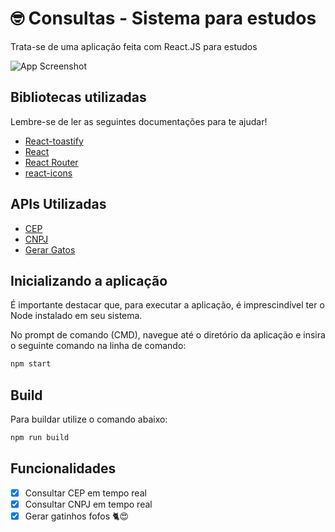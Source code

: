 
# 🤓 Consultas - Sistema para estudos

Trata-se de uma aplicação feita com React.JS para estudos

![App Screenshot](https://media.discordapp.net/attachments/1172314986912165980/1194641183964659752/image.png)

## Bibliotecas utilizadas

Lembre-se de ler as seguintes documentações para te ajudar!

- [React-toastify](https://discord.js.org)
- [React](https://pt-br.legacy.reactjs.org/)
- [React Router](https://reactrouter.com/en/main)
- [react-icons](https://react-icons.github.io/react-icons/)

## APIs Utilizadas
- [CEP](https://viacep.com.br)
- [CNPJ](https://publica.cnpj.ws/cnpj/)
- [Gerar Gatos](https://thecatapi.com/)

## Inicializando a aplicação

É importante destacar que, para executar a aplicação, é imprescindível ter o Node instalado em seu sistema.

No prompt de comando (CMD), navegue até o diretório da aplicação e insira o seguinte comando na linha de comando:
```bash
npm start
```

## Build

Para buildar utilize o comando abaixo:
```bash
npm run build
```

## Funcionalidades

- [X]  Consultar CEP em tempo real
- [X]  Consultar CNPJ em tempo real
- [X]  Gerar gatinhos fofos 🐈😍 
